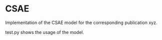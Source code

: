 # CSAE
Implementation of the CSAE model for the corresponding publication xyz.

test.py shows the usage of the model.
